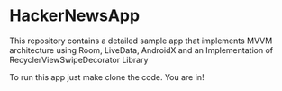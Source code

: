 # HackerNewsApp

This repository contains a detailed sample app that implements MVVM architecture using Room, LiveData, AndroidX and an Implementation of RecyclerViewSwipeDecorator Library

To run this app just make clone the code. You are in!

